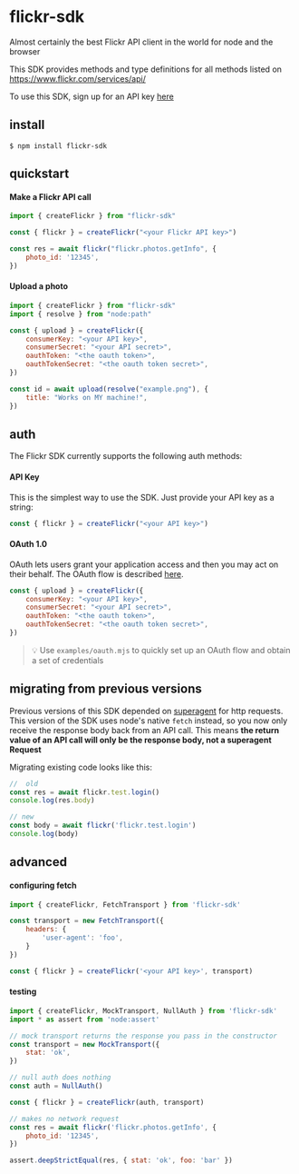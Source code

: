 # flickr-sdk

Almost certainly the best Flickr API client in the world for node and the browser

This SDK provides methods and type definitions for all methods listed on https://www.flickr.com/services/api/

To use this SDK, sign up for an API key [here][api key]

## install

```
$ npm install flickr-sdk
```

## quickstart

#### Make a Flickr API call

```js
import { createFlickr } from "flickr-sdk"

const { flickr } = createFlickr("<your Flickr API key>")

const res = await flickr("flickr.photos.getInfo", {
    photo_id: '12345',
})
```

#### Upload a photo

```js
import { createFlickr } from "flickr-sdk"
import { resolve } from "node:path"

const { upload } = createFlickr({
    consumerKey: "<your API key>",
    consumerSecret: "<your API secret>",
    oauthToken: "<the oauth token>",
    oauthTokenSecret: "<the oauth token secret>",
})

const id = await upload(resolve("example.png"), {
    title: "Works on MY machine!",
})
```

## auth

The Flickr SDK currently supports the following auth methods:

#### API Key

This is the simplest way to use the SDK. Just provide your API key as a string:

```js
const { flickr } = createFlickr("<your API key>")
```
#### OAuth 1.0

OAuth lets users grant your application access and then you may act on their
behalf. The OAuth flow is described [here][oauth].

```js
const { upload } = createFlickr({
    consumerKey: "<your API key>",
    consumerSecret: "<your API secret>",
    oauthToken: "<the oauth token>",
    oauthTokenSecret: "<the oauth token secret>",
})
```

> 💡 Use `examples/oauth.mjs` to quickly set up an OAuth flow and obtain a
> set of credentials

## migrating from previous versions

Previous versions of this SDK depended on [superagent][superagent] for http
requests. This version of the SDK uses node's native `fetch` instead, so you now
only receive the response body back from an API call. This means **the return
value of an API call will only be the response body, not a superagent Request**

Migrating existing code looks like this:

```js
//  old
const res = await flickr.test.login()
console.log(res.body)

// new
const body = await flickr('flickr.test.login')
console.log(body)
```

## advanced

#### configuring fetch

```js
import { createFlickr, FetchTransport } from 'flickr-sdk'

const transport = new FetchTransport({
    headers: {
        'user-agent': 'foo',
    }
})

const { flickr } = createFlickr('<your API key>', transport)
```

#### testing

```js
import { createFlickr, MockTransport, NullAuth } from 'flickr-sdk'
import * as assert from 'node:assert'

// mock transport returns the response you pass in the constructor
const transport = new MockTransport({
    stat: 'ok',
})

// null auth does nothing
const auth = NullAuth()

const { flickr } = createFlickr(auth, transport)

// makes no network request
const res = await flickr('flickr.photos.getInfo', {
    photo_id: '12345',
})

assert.deepStrictEqual(res, { stat: 'ok', foo: 'bar' })
```

[api key]: https://www.flickr.com/services/apps/create/
[oauth]: https://www.flickr.com/services/api/auth.oauth.html
[superagent]: https://github.com/ladjs/superagent/
